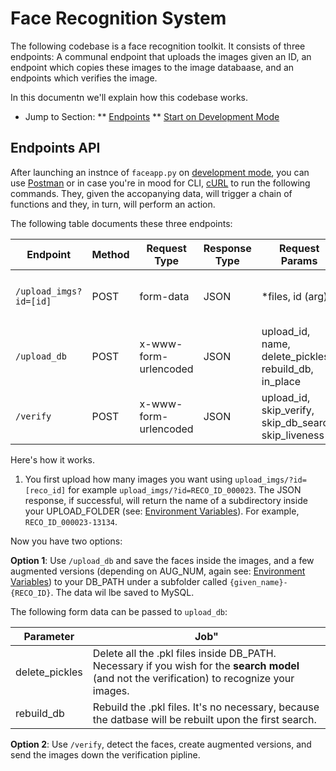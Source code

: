 # Face Recognition System

The following codebase is a face recognition toolkit. It consists of three endpoints: A communal endpoint that uploads the images given an ID, an endpoint which copies these images to the image databaase, and an endpoints which verifies the image.

In this documentn we'll explain how this codebase works.

* Jump to Section:
** [Endpoints](#endpoints-api)
** [Start on Development Mode](#run-development-mode)

## Endpoints API
After launching an instnce of `faceapp.py` on [development mode](#run-development-mode), you can use [Postman](https://www.postman.com/) or in case you're in mood for CLI, [cURL](https://curl.se/) to run the following commands. They, given the accopanying data, will trigger a chain of functions and they, in turn, will perform an action.

The following table documents these three endpoints:

|Endpoint|Method|Request Type|Response Type|Request Params|Response Params|
---------|------|------------|-------------|--------------|---------------|
`/upload_imgs?id=[id]`|POST|form-data|JSON|*files, id (arg)|upload_results, upload_code, upload_message, system_errors|
`/upload_db`|POST|x-www-form-urlencoded|JSON|upload_id, name, delete_pickles, rebuild_db, in_place|result_code, result_message, upload_results, system_errors|
`/verify`|POST|x-www-form-urlencoded|JSON|upload_id, skip_verify, skip_db_search, skip_liveness|recognition_code, recognition_message, recognition_results, system_errors|


Here's how it works.

1. You first upload how many images you want using `upload_imgs/?id=[reco_id]` for example `upload_imgs/?id=RECO_ID_000023`. The JSON response, if successful, will return the name of a subdirectory inside your UPLOAD_FOLDER (see: [Environment Variables](#environment-variables)). For example, `RECO_ID_000023-13134`.

Now you have two options:

**Option 1**: Use `/upload_db` and save the faces inside the images, and a few augmented versions (depending on AUG_NUM, again see: [Environment Variables](#environment-variables)) to your DB_PATH under a subfolder called `{given_name}-{RECO_ID}`. The data wil lbe saved to MySQL.

The following form data can be passed to `upload_db`:

|Parameter|Job"|
|---------|----|
delete_pickles| Delete all the .pkl files inside DB_PATH. Necessary if you wish for the **search model** (and not the verification) to recognize your images.
rebuild_db| Rebuild the .pkl files. It's no necessary, because the datbase will be rebuilt upon the first search.



**Option 2**: Use `/verify`, detect the faces, create augmented versions, and send the images down the verification pipline. 